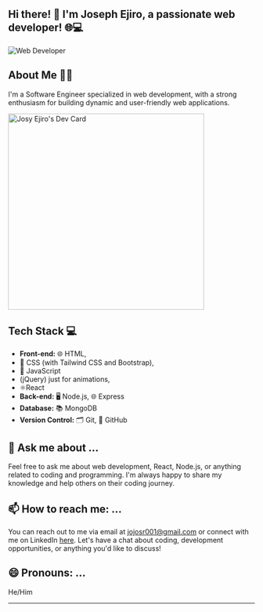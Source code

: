 ## Hi there! 👋 I'm Joseph Ejiro, a passionate web developer! 🌐💻

![Web Developer](https://pbs.twimg.com/profile_banners/1274259964429729793/1704486655/1500x500)

## About Me 🧑‍💻

I'm a Software Engineer specialized in web development, with a strong enthusiasm for building dynamic and user-friendly web applications. 

<a href="https://app.daily.dev/josyejiro"><img src="https://api.daily.dev/devcards/7d81395aa16a41b7b6996951f8c7a79b.png?r=yhh" width="400" alt="Josy Ejiro's Dev Card"/></a>

## Tech Stack 💻

- **Front-end:** 🌐 HTML,
- 🎨 CSS (with Tailwind CSS and Bootstrap),
-  🚀 JavaScript
-  (jQuery) just for animations,
-  ⚛️React
- **Back-end:** 🖥️ Node.js, 🌐 Express
- **Database:** 📚 MongoDB
- **Version Control:** 🗂️ Git, 🐙 GitHub

## 💬 Ask me about ...

Feel free to ask me about web development, React, Node.js, or anything related to coding and programming. I'm always happy to share my knowledge and help others on their coding journey.

## 📫 How to reach me: ...

You can reach out to me via email at jojosr001@gmail.com or connect with me on LinkedIn [here](https://linkedin.com/comm/mynetwork/discovery-see-all?usecase=PEOPLE_FOLLOWS&followMember=joseph-ejiro-165097239). Let's have a chat about coding, development opportunities, or anything you'd like to discuss!

## 😄 Pronouns: ...

He/Him

---


